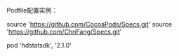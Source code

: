 Podfile配置实例：

source 'https://github.com/CocoaPods/Specs.git'
source 'https://github.com/ChriFang/Specs.git'

pod 'hdstatsdk', '2.1.0'
